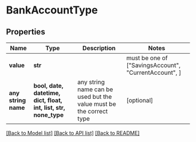# BankAccountType


## Properties
Name | Type | Description | Notes
------------ | ------------- | ------------- | -------------
**value** | **str** |  |  must be one of ["SavingsAccount", "CurrentAccount", ]
**any string name** | **bool, date, datetime, dict, float, int, list, str, none_type** | any string name can be used but the value must be the correct type | [optional]

[[Back to Model list]](../README.md#documentation-for-models) [[Back to API list]](../README.md#documentation-for-api-endpoints) [[Back to README]](../README.md)


